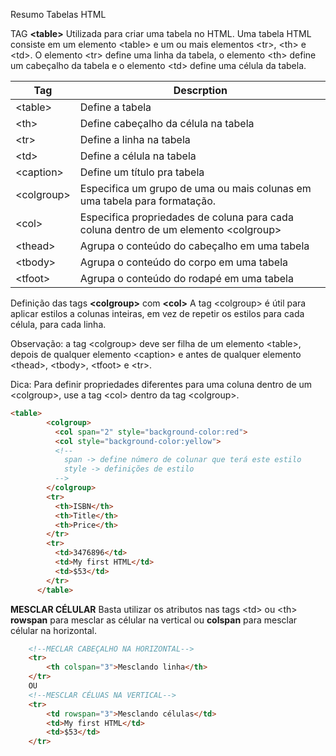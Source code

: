 Resumo Tabelas HTML

TAG **&lt;table&gt;**
Utilizada para criar uma tabela no HTML.
Uma tabela HTML consiste em um elemento &lt;table> e um ou mais elementos &lt;tr>, &lt;th> e &lt;td>.
O elemento &lt;tr> define uma linha da tabela, o elemento &lt;th> define um cabeçalho da tabela e o elemento &lt;td> define uma célula da tabela.

|**Tag**|**Descrption**|
|-|-|
|&lt;table&gt;|Define a tabela|
|&lt;th&gt;|Define cabeçalho da célula na tabela|
|&lt;tr&gt;|Define a linha na tabela|
|&lt;td&gt;|Define a célula na tabela|
|&lt;caption&gt;|Define um título pra tabela|
|&lt;colgroup&gt;|Especifica um grupo de uma ou mais colunas em uma tabela para formatação.|
|&lt;col&gt;|Especifica propriedades de coluna para cada coluna dentro de um elemento &lt;colgroup&gt;|
|&lt;thead&gt;|Agrupa o conteúdo do cabeçalho em uma tabela|
|&lt;tbody&gt;|Agrupa o conteúdo do corpo em uma tabela|
|&lt;tfoot&gt;|Agrupa o conteúdo do rodapé em uma tabela|

Definição das tags **&lt;colgroup&gt;** com **&lt;col&gt;**
A tag &lt;colgroup&gt; é útil para aplicar estilos a colunas inteiras, em vez de repetir os estilos para cada célula, para cada linha.

Observação: a tag &lt;colgroup&gt; deve ser filha de um elemento &lt;table&gt;, depois de qualquer elemento &lt;caption&gt; e antes de qualquer elemento &lt;thead&gt;, &lt;tbody&gt;, &lt;tfoot&gt; e &lt;tr&gt;.

Dica: Para definir propriedades diferentes para uma coluna dentro de um &lt;colgroup&gt;, use a tag &lt;col&gt; dentro da tag &lt;colgroup&gt;.
~~~html
<table>
        <colgroup>
          <col span="2" style="background-color:red">
          <col style="background-color:yellow">
          <!--
            span -> define número de colunar que terá este estilo
            style -> definições de estilo
          -->
        </colgroup>
        <tr>
          <th>ISBN</th>
          <th>Title</th>
          <th>Price</th>
        </tr>
        <tr>
          <td>3476896</td>
          <td>My first HTML</td>
          <td>$53</td>
        </tr>
      </table>
~~~

**MESCLAR CÉLULAR**
Basta utilizar os atributos nas tags &lt;td&gt; ou &lt;th&gt; **rowspan** para mesclar as célular na vertical ou **colspan** para mesclar célular na horizontal.
~~~html
    <!--MECLAR CABEÇALHO NA HORIZONTAL-->
    <tr>
        <th colspan="3">Mesclando linha</th>
    </tr>
    OU
    <!--MESCLAR CÉLUAS NA VERTICAL-->
    <tr>
        <td rowspan="3">Mesclando células</td>
        <td>My first HTML</td>
        <td>$53</td>
    </tr>
~~~